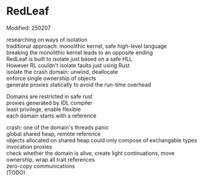 # RedLeaf

Modified: 250207

researching on ways of isolation  
traditional approach: monolithic kernel, safe high-level language  
breaking the monolithic kernel leads to an opposite ending  
RedLeaf is built to isolate just based on a safe HLL  
However RL couldn't isolate faults just using Rust  
isolate the crash domain: unwind, deallocate  
enforce single ownership of objects  
generate proxies statically to avoid the run-time overhead  

Domains are restricted in safe rust  
proxies generated by IDL compiler  
least privilege, enable flexible  
each domain starts with a reference  

crash: one of the domain's threads panic  
global shared heap, remote reference  
objects allocated on shared heap could only compose of exchangable types  
invocation proxies  
check whether the domain is alive, create light continuations, move ownership, wrap all trait references  
zero-copy communications  
(TODO)